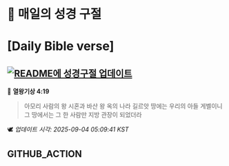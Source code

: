 # 🙏 매일의 성경 구절
# [Daily Bible verse]
## [![README에 성경구절 업데이트](https://github.com/DONGSUKA/first_test/actions/workflows/update-readme-bible.yml/badge.svg)](https://github.com/DONGSUKA/first_test/actions/workflows/update-readme-bible.yml)
<!-- START_BIBLE_VERSE -->
📖 **열왕기상 4:19**
> 아모리 사람의 왕 시혼과 바산 왕 옥의 나라 길르앗 땅에는 우리의 아들 게벨이니 그 땅에서는 그 한 사람만 지방 관장이 되었더라

🕊️ _업데이트 시각: 2025-09-04 05:09:41 KST_
  <!-- END_BIBLE_VERSE -->
## GITHUB_ACTION
